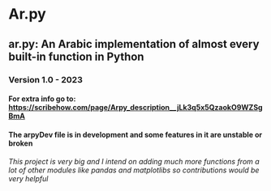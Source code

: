 # Ar.py
## ar.py: An Arabic implementation of almost every built-in function in Python
### Version 1.0 - 2023
#### For extra info go to: https://scribehow.com/page/Arpy_description__jLk3q5x5QzaokO9WZSgBmA
#### The arpyDev file is in development and some features in it are unstable or broken
###### This project is very big and I intend on adding much more functions from a lot of other modules like pandas and matplotlibs so contributions would be very helpful

